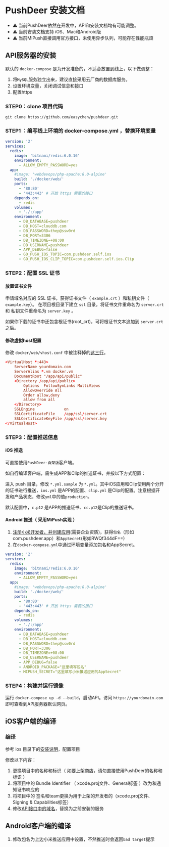 
# PushDeer 安装文档

  - ⚠️ 当前PushDeer依然在开发中，API和安装文档均有可能调整。
  - ⚠️ 当前安装文档支持 iOS、Mac和Android版
  - ⚠️ 当前MiPush直接调用官方接口，未使用异步队列，可能存在性能瓶颈

## API服务器的安装

默认的 `docker-compose` 是为开发准备的，不适合放置到线上，以下做调整：

1. 将`MySQL`服务独立出来，建议直接采用云厂商的数据库服务。
1. 设置环境变量，关闭调试信息和接口
1. 配置https

### STEP0：clone 项目代码

`git clone https://github.com/easychen/pushdeer.git`

### STEP1 ：编写线上环境的 docker-compose.yml ，替换环境变量 

```yml
version: '2'
services:
  redis: 
    image: 'bitnami/redis:6.0.16'
    environment:
      - ALLOW_EMPTY_PASSWORD=yes
  app:
    #image: 'webdevops/php-apache:8.0-alpine'
    build: './docker/web/'
    ports:
      - '80:80'
      - '443:443' # 开放 https 需要的接口
    depends_on:
      - redis
    volumes:
      - './:/app'
    environment:
      - DB_DATABASE=pushdeer
      - DB_HOST=clouddb.com
      - DB_PASSWORD=thep@ssw0rd
      - DB_PORT=3306
      - DB_TIMEZONE=+08:00
      - DB_USERNAME=pushdeer
      - APP_DEBUG=false
      - GO_PUSH_IOS_TOPIC=com.pushdeer.self.ios
      - GO_PUSH_IOS_CLIP_TOPIC=com.pushdeer.self.ios.Clip
```

### STEP2：配置 SSL 证书

#### 放置证书文件

申请域名对应的 SSL 证书，获得证书文件（ `example.crt` ）和私钥文件（ `example.key`）。
在项目根目录下建立 `ssl` 目录，将证书文件重命名为 `server.crt` 和 私钥文件重命名为 `server.key` 。

如果你下载的证书中还包含根证书(root_crt)，可将根证书文本追加到 `server.crt` 之后。 

#### 修改虚拟host配置

修改 `docker/web/vhost.conf` 中被注释掉的[这三行](https://github.com/easychen/pushdeer/blob/10e4d3bb62d8d66d4739598a8f4af32eda4cceef/docker/web/vhost.conf#L27)。

```conf
<VirtualHost *:443>
    ServerName yourdomain.com
    ServerAlias *.vm docker.vm
    DocumentRoot "/app/api/public"
    <Directory /app/api/public>
        Options  FollowSymLinks MultiViews
        AllowOverride All
        Order allow,deny
        allow from all
    </Directory>
    SSLEngine             on
    SSLCertificateFile    /app/ssl/server.crt
    SSLCertificateKeyFile /app/ssl/server.key
</VirtualHost>
```

### STEP3：配置推送信息

#### iOS 推送

可直接使用`PushDeer·自架版`客户端。

如自行编译客户端，需生成APP和Clip的推送证书，并按以下方式配置：

进入 push 目录，修改 `*.yml.sample` 为 `*.yml`。其中iOS应用和Clip使用两个分开的证书进行推送，`ios.yml` 是APP的配置、`clip.yml` 是Clip的配置。注意根据开发和产品状态，修改`yml`中的值`production`。

默认配置中，`c.p12` 是APP的推送证书、`cc.p12`是Clip的推送证书。

#### Android 推送（ 采用MiPush实现 ）

1. [注册小米开发者，并创建应用](https://dev.mi.com/console/appservice/push.html)(需要企业资质)，获得`包名`（形如com.pushdeer.app）和`AppSecret`(形如RWQf344dF==)
1. 在`docker-compose.yml`中通过环境变量添加包名和AppSecret。

```yml
version: '2'
services:
  redis: 
    image: 'bitnami/redis:6.0.16'
    environment:
      - ALLOW_EMPTY_PASSWORD=yes
  app:
    #image: 'webdevops/php-apache:8.0-alpine'
    build: './docker/web/'
    ports:
      - '80:80'
      - '443:443' # 开放 https 需要的接口
    depends_on:
      - redis
    volumes:
      - './:/app'
    environment:
      - DB_DATABASE=pushdeer
      - DB_HOST=clouddb.com
      - DB_PASSWORD=thep@ssw0rd
      - DB_PORT=3306
      - DB_TIMEZONE=+08:00
      - DB_USERNAME=pushdeer
      - APP_DEBUG=false
      - ANDROID_PACKAGE="这里填写包名"
      - MIPUSH_SECRET="这里填写小米推送应用的AppSecret"
```

### STEP4：构建并运行镜像

运行 `docker-compose up -d --build`，启动API。访问 `https://yourdomain.com` 即可查看到API服务器默认网页。

## iOS客户端的编译

### 编译

参考 ios 目录下的[安装说明](https://github.com/easychen/pushdeer/tree/main/ios/PushDeer-iOS)，配置项目

修改以下内容：

1. 更换项目中的名称和标识（ 如要上架商店，请勿直接使用PushDeer的名称和标识 ）
1. 将项目中的 Bundle Identifier （ xcode.proj文件、General标签 ）改为和通知证书响应的
1. 将项目中的 签名和team更换为用于上架的开发者的（xcode.proj文件、Signing & Capabilities标签）
1. 修改[API接口中的域名](https://github.com/easychen/pushdeer/blob/10e4d3bb62d8d66d4739598a8f4af32eda4cceef/ios/PushDeer-iOS/PushDeer/Service/PushDeerApi.swift#L37)，替换为之前安装的服务

## Android客户端的编译

1. 修改包名为上边小米推送应用中设置，不然推送时会返回`bad target`提示



